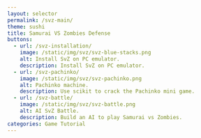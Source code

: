 ```yaml
---
layout: selector
permalink: /svz-main/
theme: sushi
title: Samurai VS Zombies Defense
buttons:
  - url: /svz-installation/
    image: /static/img/svz/svz-blue-stacks.png
    alt: Install SvZ on PC emulator.
    description: Install SvZ on PC emulator.
  - url: /svz-pachinko/
    image: /static/img/svz/svz-pachinko.png
    alt: Pachinko machine.
    description: Use scikit to crack the Pachinko mini game.
  - url: /svz-battle/
    image: /static/img/svz/svz-battle.png
    alt: AI SvZ Battle.
    description: Build an AI to play Samurai vs Zombies.
categories: Game Tutorial
---
```

